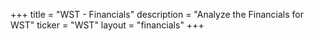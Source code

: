 +++
title = "WST - Financials"
description = "Analyze the Financials for WST"
ticker = "WST"
layout = "financials"
+++

